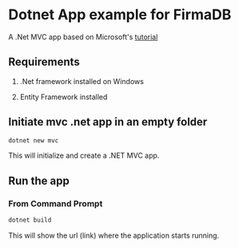 # Dotnet App example for FirmaDB

A .Net MVC app based on Microsoft's [tutorial](https://learn.microsoft.com/en-us/aspnet/core/tutorials/first-mvc-app/start-mvc?view=aspnetcore-8.0&tabs=visual-studio-code) 

## Requirements

1. .Net framework installed on Windows

2. Entity Framework installed

## Initiate mvc .net app in an empty folder

```bash
dotnet new mvc
```

This will initialize and create a .NET MVC app. 

## Run the app

### From Command Prompt

```bash
dotnet build
```
 
This will show the url (link) where the application starts running. 
